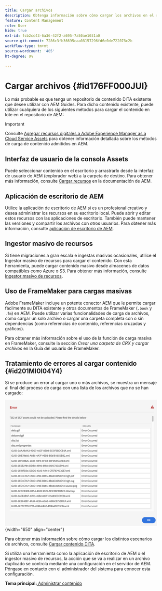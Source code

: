 ```yaml
---
title: Cargar archivos
description: Obtenga información sobre cómo cargar los archivos en el repositorio de AEM y gestionar errores. Conozca la interfaz de usuario de la consola de recursos, la aplicación de escritorio de AEM, el ingestor masivo de recursos y el uso de FrameMaker para la carga masiva.
feature: Content Management
role: User
hide: true
exl-id: fcb2cc43-6a36-42f2-a695-7a50ae1031a0
source-git-commit: 7286c3fb36695caa08157296fd6e0de722078c2b
workflow-type: tm+mt
source-wordcount: '405'
ht-degree: 0%

---
```


# Cargar archivos {#id176FF000JUI}

Lo más probable es que tenga un repositorio de contenido DITA existente que desee utilizar con AEM Guides. Para dicho contenido existente, puede utilizar cualquiera de los siguientes métodos para cargar el contenido en lote en el repositorio de AEM:

>[!IMPORTANT]
>
> Consulte [Agregar recursos digitales a Adobe Experience Manager as a Cloud Service Assets](https://experienceleague.adobe.com/docs/experience-manager-cloud-service/assets/manage/add-assets.html?lang=es) para obtener información detallada sobre los métodos de carga de contenido admitidos en AEM.

## Interfaz de usuario de la consola Assets

Puede seleccionar contenido en el escritorio y arrastrarlo desde la interfaz de usuario de AEM \(explorador web\) a la carpeta de destino. Para obtener más información, consulte [Cargar recursos](https://experienceleague.adobe.com/docs/experience-manager-cloud-service/assets/manage/add-assets.html?lang=es#upload-assets) en la documentación de AEM.

## Aplicación de escritorio de AEM 

Utilice la aplicación de escritorio de AEM si es un profesional creativo y desea administrar los recursos en su escritorio local. Puede abrir y editar estos recursos con las aplicaciones de escritorio. También puede mantener las versiones y compartir los archivos con otros usuarios. Para obtener más información, consulte [aplicación de escritorio de AEM](https://experienceleague.adobe.com/docs/experience-manager-desktop-app/using/using.html?lang=es).

## Ingestor masivo de recursos

Si tiene migraciones a gran escala e ingestas masivas ocasionales, utilice el Ingestor masivo de recursos para cargar el contenido. Con esta herramienta, puede cargar contenido masivo desde almacenes de datos compatibles como Azure o S3. Para obtener más información, consulte [Ingestor masivo de recursos](https://experienceleague.adobe.com/docs/experience-manager-cloud-service/assets/manage/add-assets.html?lang=es#asset-bulk-ingestor).

## Uso de FrameMaker para cargas masivas

Adobe FrameMaker incluye un potente conector AEM que le permite cargar fácilmente su DITA existente y otros documentos de FrameMaker \(`.book` y `.fm`\) en AEM. Puede utilizar varias funcionalidades de carga de archivos, como cargar un solo archivo o cargar una carpeta completa con o sin dependencias \(como referencias de contenido, referencias cruzadas y gráficos\).

Para obtener más información sobre el uso de la función de carga masiva en FrameMaker, consulte la sección *Crear una carpeta de CRX y cargar archivos* en la Guía del usuario de FrameMaker.

## Tratamiento de errores al cargar contenido {#id201MI0I04Y4}

Si se produce un error al cargar uno o más archivos, se muestra un mensaje al final del proceso de carga con una lista de los archivos que no se han cargado:

![](images/uuid-files-failed-to-upload_cs.png){width="650" align="center"}

Para obtener más información sobre cómo cargar los distintos escenarios de archivos, consulte [Cargar contenido DITA](authoring-file-management.md#).

Si utiliza una herramienta como la aplicación de escritorio de AEM o el ingestor masivo de recursos, la acción que se va a realizar en un archivo duplicado se controla mediante una configuración en el servidor de AEM. Póngase en contacto con el administrador del sistema para conocer esta configuración.

**Tema principal:**&#x200B;[&#x200B; Administrar contenido](authoring.md)
